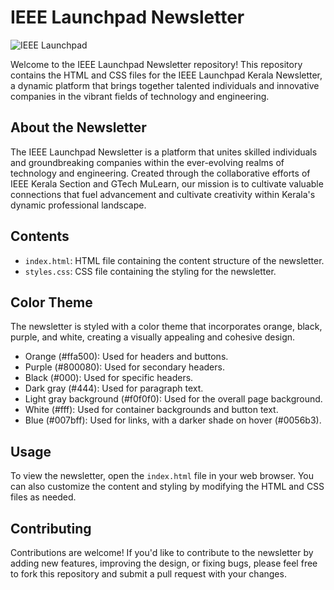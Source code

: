 
# IEEE Launchpad Newsletter

![IEEE Launchpad](https://launchpadkerala.org/)

Welcome to the IEEE Launchpad Newsletter repository! This repository contains the HTML and CSS files for the IEEE Launchpad Kerala Newsletter, a dynamic platform that brings together talented individuals and innovative companies in the vibrant fields of technology and engineering.

## About the Newsletter

The IEEE Launchpad Newsletter is a platform that unites skilled individuals and groundbreaking companies within the ever-evolving realms of technology and engineering. Created through the collaborative efforts of IEEE Kerala Section and GTech MuLearn, our mission is to cultivate valuable connections that fuel advancement and cultivate creativity within Kerala's dynamic professional landscape.

## Contents

- `index.html`: HTML file containing the content structure of the newsletter.
- `styles.css`: CSS file containing the styling for the newsletter.

## Color Theme

The newsletter is styled with a color theme that incorporates orange, black, purple, and white, creating a visually appealing and cohesive design.

- Orange (#ffa500): Used for headers and buttons.
- Purple (#800080): Used for secondary headers.
- Black (#000): Used for specific headers.
- Dark gray (#444): Used for paragraph text.
- Light gray background (#f0f0f0): Used for the overall page background.
- White (#fff): Used for container backgrounds and button text.
- Blue (#007bff): Used for links, with a darker shade on hover (#0056b3).

## Usage

To view the newsletter, open the `index.html` file in your web browser. You can also customize the content and styling by modifying the HTML and CSS files as needed.

## Contributing

Contributions are welcome! If you'd like to contribute to the newsletter by adding new features, improving the design, or fixing bugs, please feel free to fork this repository and submit a pull request with your changes.
